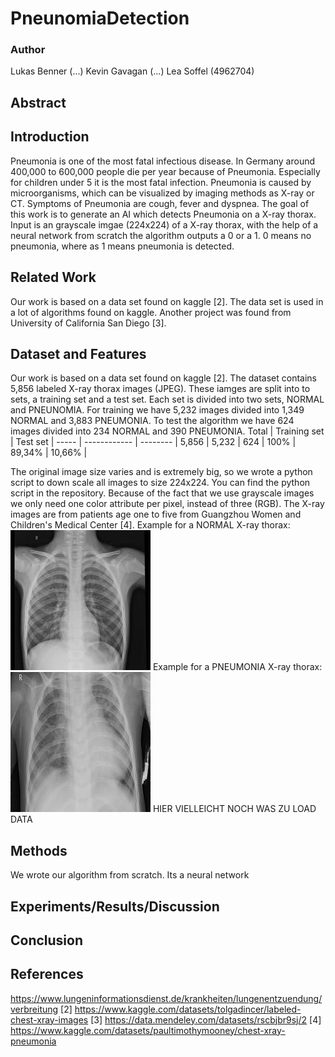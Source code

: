 # PneunomiaDetection

### Author
Lukas Benner (...)
Kevin Gavagan (...)
Lea Soffel (4962704)

## Abstract


## Introduction
Pneumonia is one of the most fatal infectious disease. In Germany around 400,000 to 600,000 people die per year because of Pneumonia. Especially for children under 5 it is the most fatal infection. Pneumonia is caused by microorganisms, which can be visualized by imaging methods as X-ray or CT. Symptoms of Pneumonia are cough, fever and dyspnea.
The goal of this work is to generate an AI which detects Pneumonia on a X-ray thorax. Input is an grayscale imgae (224x224) of a X-ray thorax, with the help of a neural network from scratch the algorithm outputs a 0 or a 1. 0 means no pneumonia, where as 1 means pneumonia is detected. 


## Related Work
Our work is based on a data set found on kaggle [2]. The data set is used in a lot of algorithms found on kaggle. Another project was found from University of California San Diego [3].


## Dataset and Features
Our work is based on a data set found on kaggle [2]. The dataset contains 5,856 labeled X-ray thorax images (JPEG). These iamges are split into to sets, a training set and a test set. Each set is divided into two sets, NORMAL and PNEUNOMIA. For training we have 5,232 images divided into 1,349 NORMAL and 3,883 PNEUMONIA. To test the algorithm we have 624 images divided into 234 NORMAL and 390 PNEUMONIA. 
Total | Training set | Test set |
----- | ------------ | -------- |
5,856 | 5,232        |  624     |
100%  | 89,34%       | 10,66%   |

The original image size varies and is extremely big, so we wrote a python script to down scale all images to size 224x224. You can find the python script in the repository. Because of the fact that we use grayscale images we only need one color attribute per pixel, instead of three (RGB).
The X-ray images are from patients age one to five from Guangzhou Women and Children's Medical Center [4].
Example for a NORMAL X-ray thorax:
![NORMAL](/scaled_chest_xray/test/NORMAL/NORMAL-1049278-0001.jpeg)
Example for a PNEUMONIA X-ray thorax:
![PNEUMONIA](/scaled_chest_xray/test/PNEUMONIA/BACTERIA-1135262-0004.jpeg)
HIER VIELLEICHT NOCH WAS ZU LOAD DATA

## Methods
We wrote our algorithm from scratch. Its a neural network 


## Experiments/Results/Discussion



## Conclusion


## References
https://www.lungeninformationsdienst.de/krankheiten/lungenentzuendung/verbreitung
[2] https://www.kaggle.com/datasets/tolgadincer/labeled-chest-xray-images
[3] https://data.mendeley.com/datasets/rscbjbr9sj/2
[4] https://www.kaggle.com/datasets/paultimothymooney/chest-xray-pneumonia
